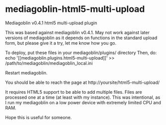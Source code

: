 mediagoblin-html5-multi-upload
==============================

Mediagoblin v0.4.1 html5 multi-upload plugin

This was based against mediagoblin v0.4.1.
May not work against later versions of mediagoblin as it depends on functions in the standard upload form, but please give it a try, let me know how you go.

To deploy, put these files in your mediagoblin/plugins/ directory
Then, do:
echo '[[mediagoblin.plugins.html5-multi-upload]]' >> /path/to/mediagoblin/mediagoblin_local.ini

Restart mediagoblin.

You should be able to reach the page at http://yoursite/html5-multi-upload/

It requires HTML5 support to be able to add multiple files. Files are processed one at a time (at least with my instance). 
This was intentional, as I run my mediagoblin on a low power device with extremely limited CPU and RAM.

Hope this is useful for someone.
